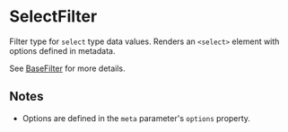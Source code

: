 SelectFilter
==============
Filter type for `select` type data values. Renders an `<select>` element with options defined in metadata.

See [BaseFilter](BaseFilter.md) for more details.

Notes
-----
  - Options are defined in the `meta` parameter's `options` property.